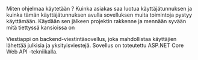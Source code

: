 Miten ohjelmaa käytetään ? Kuinka asiakas saa luotua käyttäjätunnuksen ja kuinka tämän käyttäjätunnuksen avulla sovelluksen muita toimintoja pystyy käyttämään. Käydään sen jälkeen projektin rakkenne ja mennään syvään mitä tiettyssä kansioissa on 

Viestiappi on backend-viestintäsovellus, joka mahdollistaa käyttäjien lähettää julkisia ja yksityisviestejä. Sovellus on toteutettu ASP.NET Core Web API -tekniikalla.
